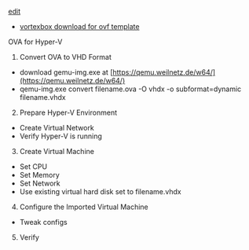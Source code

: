 [edit](https://github.com/2cld/netstack/edit/master/docs/ops/backup/vortexbox/README.md)

- [vortexbox download for ovf template](https://wiki.vortexbox.org/available_images#vortexbox_23_ovf_templates)

OVA for Hyper-V

1. Convert OVA to VHD Format
  - download gemu-img.exe at [https://qemu.weilnetz.de/w64/](https://qemu.weilnetz.de/w64/)
  - qemu-img.exe convert filename.ova -O vhdx -o subformat=dynamic filename.vhdx
2. Prepare Hyper-V Environment
  - Create Virtual Network
  - Verify Hyper-V is running
3. Create Virtual Machine
  - Set CPU
  - Set Memory
  - Set Network
  - Use existing virtual hard disk set to filename.vhdx
4. Configure the Imported Virtual Machine
  - Tweak configs
5. Verify
